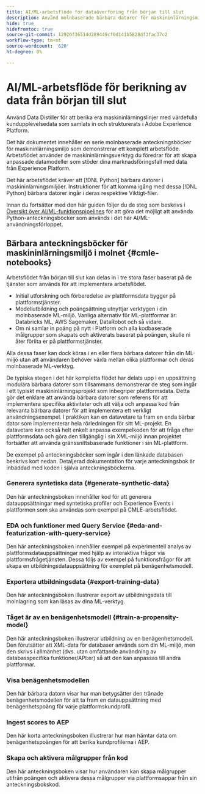 ```yaml
---
title: AI/ML-arbetsflöde för dataöverföring från början till slut
description: Använd molnbaserade bärbara datorer för maskininlärningsmiljö för att skapa en kursmodell och betygsmodell som förutser prenumerationskonverteringar från Adobe Experience Platform-data.
hide: true
hidefromtoc: true
source-git-commit: 12926f36514d289449cf0d141b5828df3fac37c2
workflow-type: tm+mt
source-wordcount: '620'
ht-degree: 0%

---
```


<!-- 
title: Cloud Machine Learning Environment Notebooks
Cloud machine learning environment notebooks
Old title: 
# AI/ML data pipeline enrichment end-to-end workflow
-->

# AI/ML-arbetsflöde för berikning av data från början till slut

Använd Data Distiller för att berika era maskininlärningslinjer med värdefulla kundupplevelsedata som samlats in och strukturerats i Adobe Experience Platform.

Det här dokumentet innehåller en serie molnbaserade anteckningsböcker för maskininlärningsmiljö som demonstrerar ett komplett arbetsflöde. Arbetsflödet använder de maskininlärningsverktyg du föredrar för att skapa anpassade datamodeller som stöder dina marknadsföringsfall med data från Experience Platform.

Det här arbetsflödet kräver att [!DNL Python] bärbara datorer i maskininlärningsmiljöer. Instruktioner för att komma igång med dessa [!DNL Python] bärbara datorer ingår i deras respektive Viktigt-filer.

Innan du fortsätter med den här guiden följer du de steg som beskrivs i [Översikt över AI/ML-funktionspipelines](./overview.md) för att göra det möjligt att använda Python-anteckningsböcker som används i det här AI/ML-användningsförloppet.

## Bärbara anteckningsböcker för maskininlärningsmiljö i molnet {#cmle-notebooks}

Arbetsflödet från början till slut kan delas in i tre stora faser baserat på de tjänster som används för att implementera arbetsflödet.

- Initial utforskning och förberedelse av plattformsdata bygger på plattformstjänster.
- Modellutbildning och poängsättning utnyttjar verktygen i din molnbaserade ML-miljö. Vanliga alternativ för ML-plattformar är: Databricks ML, AWS Sagemaker, DataRobot och så vidare.
- Om ni samlar in poäng på nytt i Platform och alla kodbaserade målgrupper som skapats och aktiverats baserat på poängen, skulle ni åter förlita er på plattformstjänster.

Alla dessa faser kan dock köras i en eller flera bärbara datorer från din ML-miljö utan att användaren behöver växla mellan olika plattformar och deras molnbaserade ML-verktyg.

De typiska stegen i det här kompletta flödet har delats upp i en uppsättning modulära bärbara datorer som tillsammans demonstrerar de steg som ingår i ett typiskt maskininlärningsprojekt som inbegriper plattformsdata. Detta gör det enklare att använda bärbara datorer som referens för att implementera specifika aktiviteter och att välja och anpassa kod från relevanta bärbara datorer för att implementera ett verkligt användningsexempel. I praktiken kan en datavetare ta fram en enda bärbar dator som implementerar hela rörledningen för sitt ML-projekt. En datavetare kan också helt enkelt anpassa exempelkoden för att fråga efter plattformsdata och göra den tillgänglig i sin XML-miljö innan projektet fortsätter att använda gränssnittsbaserade funktioner i sin ML-plattform.

De exempel på anteckningsböcker som ingår i den länkade databasen beskrivs kort nedan. Detaljerad dokumentation för varje anteckningsbok är inbäddad med koden i själva anteckningsböckerna.

<!-- Below is the meat - the how to (but without links or details) -->

### Generera syntetiska data {#generate-synthetic-data}

Den här anteckningsboken innehåller kod för att generera datauppsättningar med syntetiska profiler och Experience Events i plattformen som ska användas som exempel på CMLE-arbetsflödet.

### EDA och funktioner med Query Service {#eda-and-featurization-with-query-service}

Den här anteckningsboken innehåller exempel på experimentell analys av plattformsdatauppsättningar med hjälp av interaktiva frågor via plattformsfrågetjänsten. Dessa följs av exempel på funktionsfrågor för att skapa en utbildningsdatauppsättning för exemplet på benägenhetsmodell.

### Exportera utbildningsdata {#export-training-data}

Den här anteckningsboken illustrerar export av utbildningsdata till molnlagring som kan läsas av dina ML-verktyg.

### Tåget är av en benägenhetsmodell {#train-a-propensity-model}

Den här anteckningsboken illustrerar utbildning av en benägenhetsmodell. Den förutsätter att XML-data för databaser används som din ML-miljö, men den skrivs i allmänhet (dvs. utan omfattande användning av databasspecifika funktioner/API:er) så att den kan anpassas till andra plattformar.

### Visa benägenhetsmodellen

Den här bärbara datorn visar hur man betygsätter den tränade benägenhetsmodellen för att ta fram en datauppsättning med benägenhetspoäng för varje plattformskundprofil.

### Ingest scores to AEP

Den här korta anteckningsboken illustrerar hur man hämtar data om benägenhetspoängen för att berika kundprofilerna i AEP.

### Skapa och aktivera målgrupper från kod

Den här anteckningsboken visar hur användaren kan skapa målgrupper utifrån poängen och aktivera dessa målgrupper via plattformsappar från sin anteckningsbokskod.
